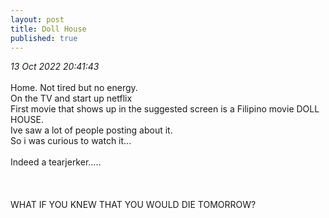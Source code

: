 ```yaml
---
layout: post
title: Doll House
published: true
---
```

_13 Oct 2022 20:41:43_
<br>
<br>
Home. Not tired but no energy.
<br>
On the TV and start up netflix
<br>
First movie that shows up in the suggested screen is a Filipino movie DOLL HOUSE.
<br>
Ive saw a lot of people posting about it.
<br>
So i was curious to watch it...
<br>
<br>
Indeed a tearjerker.....
<br>
<br>
<br>
<br>
WHAT IF YOU KNEW THAT YOU WOULD DIE TOMORROW?
<br>




